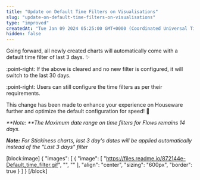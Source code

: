 ```yaml
---
title: "Update on Default Time Filters on Visualisations"
slug: "update-on-default-time-filters-on-visualisations"
type: "improved"
createdAt: "Tue Jan 09 2024 05:25:00 GMT+0000 (Coordinated Universal Time)"
hidden: false
---
```

Going forward, all newly created charts will automatically come with a default time filter of last 3 days. :sparkles:

:point-right: If the above is cleared and no new filter is configured, it will switch to the last 30 days.

:point-right: Users can still configure the time filters as per their requirements.

This change has been made to enhance your experience on Houseware further and optimize the default configuration for speed! :rocket:

_**Note: **The Maximum date range on time filters for Flows remains 14 days._

_**Note:** For Stickiness charts, last 3 day's dates will be applied automatically instead of the "Last 3 days" filter_

[block:image]
{
  "images": [
    {
      "image": [
        "https://files.readme.io/872144e-Default_time_filter.gif",
        "",
        ""
      ],
      "align": "center",
      "sizing": "600px",
      "border": true
    }
  ]
}
[/block]